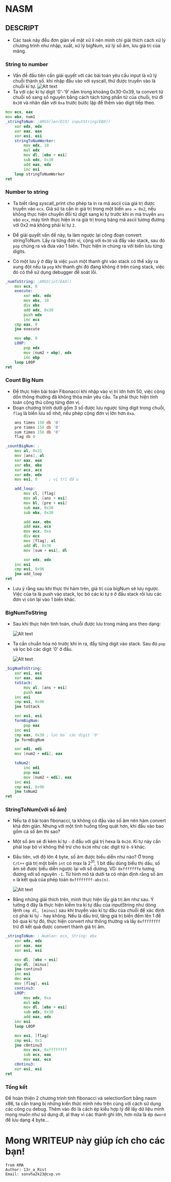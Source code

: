 # NASM

## DESCRIPT

- Các task này đều đơn giản về mặt xử lí nên mình chỉ giải thích cách xử lý chương trình như nhập, xuất, xử lý bigNum, xử lý số âm, lưu giá trị của mảng.

### String to number

- Vấn đề đầu tiên cần giải quyết với các bài toán yêu cầu input là xử lý chuỗi thành số. khi nhập đầu vào với syscall, thứ được truyền vào là chuỗi kí tự.
  ![Alt text](IMG/image.png)
- Ta với các kí tự digit '0'-'9' nằm trong khoảng 0x30-0x39, ta convert từ chuỗi số sang số nguyên bằng cách tách từng phần tử của chuỗi, trừ đi `0x30` và nhân dần với `0xa` trước bước lặp để thêm vào digit tiếp theo.

```asm
mov ecx, eax
mov ebx, num1
_stringToNum: ;ARGS(len(ECX) inputString(EBX))
    xor edx, edx
    xor eax, eax
    xor esi, esi
    stringToNumWorker:
        mov edx, 10
        mul edx
        mov dl, [ebx + esi]
        sub edx, 0x30
        add eax, edx
        inc esi
    loop stringToNumWorker
ret
```

### Number to string

- Ta biết rằng syscall_print cho phép ta in ra mã ascii của giá trị được truyền vào `ecx`. Giả sử ta cần in giá trị trong một biến `ans = 0x2`, nếu không thực hiện chuyển đổi từ digit sang kí tự trước khi in mà truyền `ans` vào `ecx`, máy tính thực hiện in ra giá trị trong bảng mã ascii tương đương với 0x2 mà không phải kí tự `2`.

- Để giải quyết vấn đề này, ta làm ngược lại công đoạn convert stringToNum. Lấy ra từng đơn vị, cộng với `0x30` và đẩy vào stack, sau đó `pop` chúng ra và đưa vào 1 biến. Thực hiện in chúng ra với biến lưu từng digits.

- Có một lưu ý ở đây là việc `push` một thanh ghi vào stack có thể xảy ra xung đột nếu ta `pop` khi thanh ghi đó đang không ở trên cùng stack, việc đó có thể sử dụng debugger để soát lỗi.

```asm
_numToString: ;ARGS(int(EAX))
    mov ecx, 0
    execute:
        xor edx, edx
        mov ebx, 10
        div ebx
        add edx, 0x30
        push edx
        inc ecx
    cmp eax, 0
    jne execute

    mov ebp, 0
    L00P:
        pop edx
        mov [num2 + ebp], edx
        inc ebp
    loop L00P
ret
```

### Count Big Num

- Để thực hiện bài toán Fibonacci khi nhập vào vị trí lớn hơn 50, việc cộng dồn thông thường đã không thỏa mãn yêu cầu. Ta phải thực hiện tính toán cộng thủ công từng đơn vị.
- Đoạn chương trình dưới gồm 3 số được lưu ngược từng digit trong chuỗi, `flag` là biến lưu số nhớ, nếu phép cộng đơn vị lớn hơn `0xa`.

```asm
    ans times 150 db '0'
    pre times 150 db '0'
    sum times 150 db '0'
    flag db 0
```

```asm
_countBigNum: ;
    mov al, 0x31
    mov [ans], al
    xor eax, eax
    xor ebx, ebx
    xor ecx, ecx
    xor edx, edx
    mov esi, 0     ; vị trí đầu

    add_loop:
        mov cl, [flag]
        mov al, [ans + esi]
        mov bl, [pre + esi]
        sub eax, 0x30
        sub ebx, 0x30

        add eax, ebx
        add eax, ecx
        mov ecx, 0xa
        div ecx
        mov [flag], al
        add dl, 0x30
        mov	[sum + esi], dl

        xor edx, edx
    inc	esi
    cmp esi, 0x96
    jne add_loop
ret
```

- Lưu ý rằng sau khi thực thi hàm trên, giá trị của bigNum sẽ lưu ngược. Việc của ta là push vào stack, lọc bỏ các kí tự `0` ở đầu stack rồi lưu các đơn vị còn lại vào 1 biến khác.

### BigNumToString

- Sau khi thực hiện tính toán, chuỗi được lưu trong mảng ans theo dạng:

  ![Alt text](IMG/image-1.png)

- Ta cần chuẩn hóa nó trước khi in ra, đẩy từng digit vào stack. Sau đó `pop` và lọc bỏ các digit '0' ở đầu.

  ![Alt text](IMG/image-2.png)

```asm
_bigNumToString:
    xor esi, esi
    xor eax, eax
    toStack:
        mov al, [ans + esi]
        push eax
    inc esi
    cmp esi, 0x96
    jne toStack

    xor esi, esi
    formBigNum:
        pop eax
    inc esi
    cmp eax, 0x30 ; lọc bỏ các digit '0'
    je formBigNum

    xor edi, edi
    mov [num2 + edi], eax

    toNum2:
        inc edi
        pop eax
        mov [num2 + edi], eax
    inc esi
    cmp esi, 0x96
    jne toNum2
ret
```

### StringToNum(với số âm)

- Nếu ta ở bài toán fibonacci, ta không có đầu vào số âm nên hàm convert khá đơn giản. Nhưng với một tình huống tổng quát hơn, khi đầu vào bao gồm cả số âm thì sao?

- Một số âm sẽ đi kèm kí tự `-` ở đầu với giá trị hexa là `0x2d`. Kí tự này cần phải loại bỏ vì không thể trừ cho `0x30` như các digit từ `0-9` khác.

- Đầu tiên, với độ lớn 4 byte, số âm được biểu diễn như nào? Ở trong `C/C++` giá trị một biến `int` có max là 2<sup>31</sup>, 1 bit đầu dùng biểu thị dấu, số âm sẽ được biểu diễn ngược lại với số dương. VD: `0xfffffffe` tương đương với số nguyên `-1`. Từ hình mô tả dưới ta có nhận định rằng số âm `n` là kết quả của phép toán `0xffffffff-abs(n)`.

  ![Alt text](IMG/image-3.png)

- Bằng những giải thích trên, mình thực hiện lấy giá trị âm như sau. Ý tưởng ở đây là thực hiện kiểm tra kí tự đầu của inputString như dòng lệnh `cmp dl, [minus]` sau khi truyền vào kí tự đầu của chuỗi để xác định có phải kí tự `-` hay không. Nếu là dấu trừ, tăng giá trị biến đếm lên 1 để bỏ qua kí tự đó, thực hiện convert như thông thường và lấy `0xffffffff` trừ đi kết quả được convert thành giá trị âm.

```asm
_stringToNum: ; Numlen: ecx, String: ebx
    xor edx, edx
    xor eax, eax
    xor esi, esi

    mov dl, [ebx + esi]
    cmp dl, [minus]
    jne continu3
    inc esi
    dec ecx
    mov [flag], esi
    continu3:
    L0OP:
        mov edx, 0xa
        mul edx
        mov dl, [ebx + esi]
        sub edx, 0x30
        add eax, edx
    inc esi
    loop L0OP

    mov esi, [flag]
    cmp esi, 0x1
    jne c0ntinu3
        mov ecx, 0xffffffff
        sub ecx, eax
        mov eax, ecx
    c0ntinu3:
    xor esi, esi
ret
```

### Tổng kết

Để hoàn thiện 2 chương trình tính fibonacci và selectionSort bằng nasm x86, ta cần trang bị những kiến thức mình nêu trên cùng với cách sử dụng các công cụ debug. Thêm vào đó là cách ép kiểu hợp lý để lấy dữ liệu mình mong muốn như sử dụng dl, al thay vì các thanh ghi lớn, hơn nữa là ép `dword` để lưu dạng 4 byte...

# Mong WRITEUP này giúp ích cho các bạn!

```
from KMA
Author: 13r_ə_Rɪst
Email: sonvha2k23@cvp.vn
```
